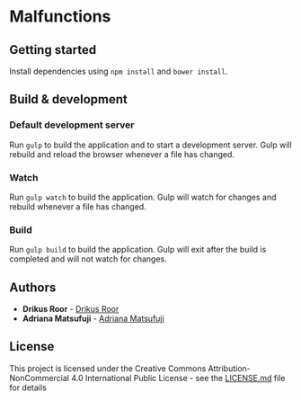 # Malfunctions

## Getting started

Install dependencies using `npm install` and `bower install`.

## Build & development

### Default development server
Run `gulp` to build the application and to start a development server. Gulp will rebuild and reload the browser whenever a file has changed.

### Watch
Run `gulp watch` to build the application. Gulp will watch for changes and rebuild whenever a file has changed.

### Build
Run `gulp build` to build the application. Gulp will exit after the build is completed and will not watch for changes.

## Authors

* **Drikus Roor** - [Drikus Roor](https://github.com/drikusroor)
* **Adriana Matsufuji** - [Adriana Matsufuji](https://github.com/adrianabm)

## License

This project is licensed under the Creative Commons Attribution-NonCommercial 4.0 International Public License - see the [LICENSE.md](LICENSE.md) file for details
